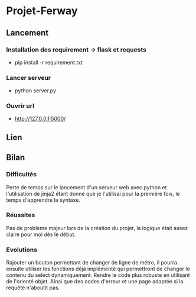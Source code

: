 # Projet-Ferway

## Lancement
### Installation des requirement -> flask et requests
- pip install -r requirement.txt
### Lancer serveur
- python server.py
### Ouvrir url
- http://127.0.0.1:5000/

## Lien

## Bilan
### Difficultés
Perte de temps sur le lancement d'un serveur web avec python et l'utilisation de jinja2 étant donné que je l'utilisai pour la première fois, le temps d'apprendre la syntaxe.
### Réussites
Pas de problème majeur lors de la création du projet, la logique était assez claire pour moi dès le début.
### Evolutions
Rajouter un bouton permettant de changer de ligne de métro, il pourra ensuite utiliser les fonctions déjà implémenté qui permettront de changer le contenu du select dynamiquement.
Rendre le code plus robuste en utilisant de l'orienté objet.
Ainsi que des codes d'erreur et une page adaptée si la requête n'aboutit pas.
